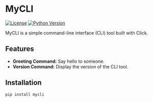 # MyCLI

[![License](https://img.shields.io/badge/license-MIT-blue.svg)](https://opensource.org/licenses/MIT)
[![Python Version](https://img.shields.io/badge/python-3.6%2B-blue.svg)](https://www.python.org/downloads/)

MyCLI is a simple command-line interface (CLI) tool built with Click.

## Features

- **Greeting Command:** Say hello to someone.
- **Version Command:** Display the version of the CLI tool.

## Installation

```bash
pip install mycli
